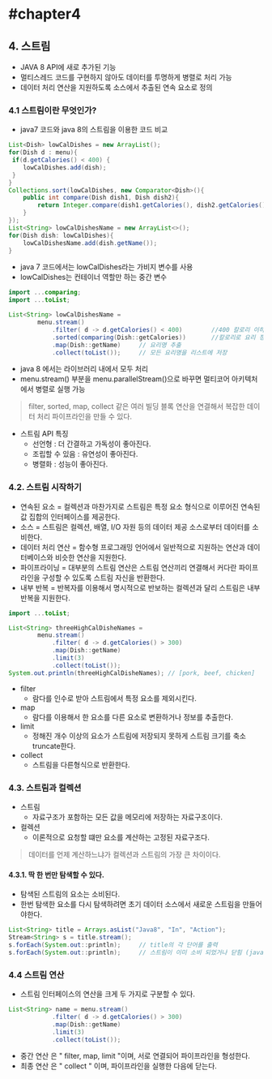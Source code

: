 # #chapter4

## 4. 스트림
- JAVA 8 API에 새로 추가된 기능
- 멀티스레드 코드를 구현하지 않아도 데이터를 투명하게 병렬로 처리 가능
- 데이터 처리 연산을 지원하도록 소스에서 추출된 연속 요소로 정의


### 4.1 스트림이란 무엇인가?
- java7 코드와 java 8의 스트림을 이용한 코드 비교
```java
List<Dish> lowCalDishes = new ArrayList();
for(Dish d : menu){
 if(d.getCalories() < 400) {
	lowCalDishes.add(dish);
 }
}
Collections.sort(lowCalDishes, new Comparator<Dish>(){
	public int compare(Dish dish1, Dish dish2){
		return Integer.compare(dish1.getCalories(), dish2.getCalories());
	}
});
List<String> lowCalDishesName = new ArrayList<>();
for(Dish dish: lowCalDishes){
	lowCalDishesName.add(dish.getName());
}
```
- java 7 코드에서는 lowCalDishes라는 가비지 변수를 사용
- lowCalDishes는 컨테이너 역할만 하는 중간 변수

```java
import ...comparing;
import ...toList;

List<String> lowCalDishesName = 
		menu.stream()		
			.filter( d -> d.getCalories() < 400)		//400 칼로리 이하의 요리 선택
			.sorted(comparing(Dish::getCalories))		//칼로리로 요리 정렬
			.map(Dish::getName)		// 요리명 추출
			.collect(toList());		// 모든 요리명을 리스트에 저장
```
- java 8 에서는 라이브러리 내에서 모두 처리
- menu.stream() 부분을 menu.parallelStream()으로 바꾸면 멀티코어 아키텍처에서 병렬로 실행 가능
> filter, sorted, map, collect 같은 여러 빌딩 블록 연산을 연결해서 복잡한 데이터 처리 파이프라인을 만들 수 있다.

- 스트림 API 특징
  - 선언형 : 더 간결하고 가독성이 좋아진다.
  - 조립할 수 있음 : 유연성이 좋아진다.  
  - 병렬화 : 성능이 좋아진다.
  
### 4.2. 스트림 시작하기
- 연속된 요소 = 컬렉션과 마찬가지로 스트림은 특정 요소 형식으로 이루어진 연속된 값 집합의 인터페이스를 제공한다.
- 소스 = 스트림은 컬렉션, 배열, I/O 자원 등의 데이터 제공 소스로부터 데이터를 소비한다.
- 데이터 처리 연산 = 함수형 프로그래밍 언어에서 일반적으로 지원하는 연산과 데이터베이스와 비슷한 연산을 지원한다.
- 파이프라이닝 = 대부분의 스트림 연산은 스트림 연산끼리 연결해서 커다란 파이프라인을 구성할 수 있도록 스트림 자신을 반환한다.
- 내부 반복 = 반복자를 이용해서 명시적으로 반보하는 컬렉션과 달리 스트림은 내부 반복을 지원한다.

```java
import ...toList;

List<String> threeHighCalDisheNames = 
		menu.stream()		
			.filter( d -> d.getCalories() > 300)		
			.map(Dish::getName)
			.limit(3)
			.collect(toList());		
System.out.println(threeHighCalDisheNames); // [pork, beef, chicken]
```
- filter
	- 람다를 인수로 받아 스트림에서 특정 요소를 제외시킨다.
- map
	- 람다를 이용해서 한 요소를 다른 요소로 변환하거나 정보를 추출한다.
- limit
	- 정해진 개수 이상의 요소가 스트림에 저장되지 못하게 스트림 크기를 축소 truncate한다.
- collect
	- 스트림을 다른형식으로 반환한다.
	
### 4.3. 스트림과 컬렉션
- 스트림 
	- 자료구조가 포함하는 모든 값을 메모리에 저장하는 자료구조이다.
- 컬렉션
	- 이론적으로 요청할 떄만 요소를 계산하는 고정된 자료구조다.
> 데이터를 언제 계산하느냐가 컬렉션과 스트림의 가장 큰 차이이다.
	
#### 4.3.1. 딱 한 번만 탐색할 수 있다.
- 탐색된 스트림의 요소는 소비된다.
- 한번 탐색한 요소를 다시 탐색하려면 초기 데이터 소스에서 새로운 스트림을 만들어야한다.
```java
List<String> title = Arrays.asList("Java8", "In", "Action");
Stream<String> s = title.stream();
s.forEach(System.out::println);		// title의 각 단어를 출력
s.forEach(System.out::println);		// 스트림이 이미 소비 되었거나 닫힘 (java.lang.IlegalStateException)
```

### 4.4 스트림 연산
- 스트림 인터페이스의 연산을 크게 두 가지로 구분할 수 있다.
```java
List<String> name = menu.stream()		
			.filter( d -> d.getCalories() > 300)		
			.map(Dish::getName)
			.limit(3)
			.collect(toList());
```
- 중간 연산 은 " filter, map, limit "이며, 서로 연결되어 파이프라인을 형성한다.
- 최종 연산 은 " collect " 이며, 파이프라인을 실행한 다음에 닫는다.
